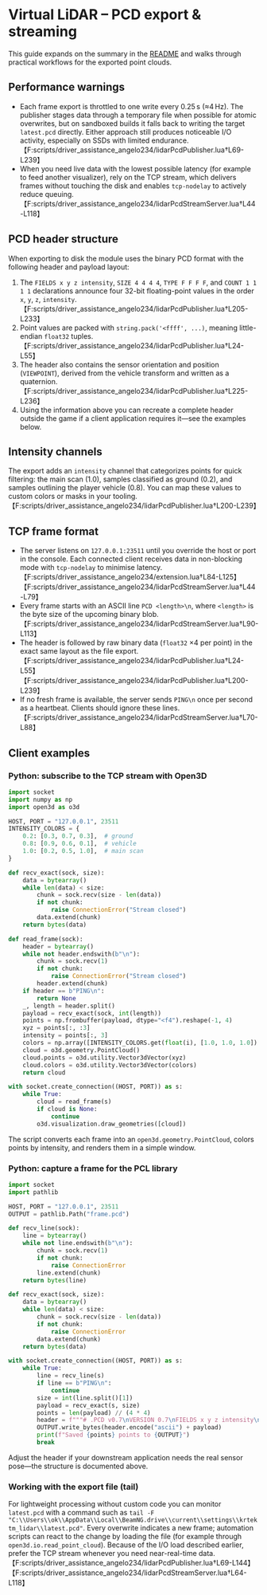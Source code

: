 # Virtual LiDAR – PCD export & streaming

This guide expands on the summary in the [README](../README.md) and walks through practical workflows for the exported point clouds.

## Performance warnings

- Each frame export is throttled to one write every 0.25 s (≈4 Hz). The publisher stages data through a temporary file when possible for atomic overwrites, but on sandboxed builds it falls back to writing the target `latest.pcd` directly. Either approach still produces noticeable I/O activity, especially on SSDs with limited endurance. 【F:scripts/driver_assistance_angelo234/lidarPcdPublisher.lua†L69-L239】
- When you need live data with the lowest possible latency (for example to feed another visualizer), rely on the TCP stream, which delivers frames without touching the disk and enables `tcp-nodelay` to actively reduce queuing. 【F:scripts/driver_assistance_angelo234/lidarPcdStreamServer.lua†L44-L118】

## PCD header structure

When exporting to disk the module uses the binary PCD format with the following header and payload layout:

1. The `FIELDS x y z intensity`, `SIZE 4 4 4 4`, `TYPE F F F F`, and `COUNT 1 1 1 1` declarations announce four 32-bit floating-point values in the order `x`, `y`, `z`, `intensity`. 【F:scripts/driver_assistance_angelo234/lidarPcdPublisher.lua†L205-L233】
2. Point values are packed with `string.pack('<ffff', ...)`, meaning little-endian `float32` tuples. 【F:scripts/driver_assistance_angelo234/lidarPcdPublisher.lua†L24-L55】
3. The header also contains the sensor orientation and position (`VIEWPOINT`), derived from the vehicle transform and written as a quaternion. 【F:scripts/driver_assistance_angelo234/lidarPcdPublisher.lua†L225-L236】
4. Using the information above you can recreate a complete header outside the game if a client application requires it—see the examples below.

## Intensity channels

The export adds an `intensity` channel that categorizes points for quick filtering: the main scan (1.0), samples classified as ground (0.2), and samples outlining the player vehicle (0.8). You can map these values to custom colors or masks in your tooling. 【F:scripts/driver_assistance_angelo234/lidarPcdPublisher.lua†L200-L239】

## TCP frame format

- The server listens on `127.0.0.1:23511` until you override the host or port in the console. Each connected client receives data in non-blocking mode with `tcp-nodelay` to minimise latency. 【F:scripts/driver_assistance_angelo234/extension.lua†L84-L125】【F:scripts/driver_assistance_angelo234/lidarPcdStreamServer.lua†L44-L79】
- Every frame starts with an ASCII line `PCD <length>\n`, where `<length>` is the byte size of the upcoming binary blob. 【F:scripts/driver_assistance_angelo234/lidarPcdStreamServer.lua†L90-L113】
- The header is followed by raw binary data (`float32` ×4 per point) in the exact same layout as the file export. 【F:scripts/driver_assistance_angelo234/lidarPcdPublisher.lua†L24-L55】【F:scripts/driver_assistance_angelo234/lidarPcdPublisher.lua†L200-L239】
- If no fresh frame is available, the server sends `PING\n` once per second as a heartbeat. Clients should ignore these lines. 【F:scripts/driver_assistance_angelo234/lidarPcdStreamServer.lua†L70-L88】

## Client examples

### Python: subscribe to the TCP stream with Open3D

```python
import socket
import numpy as np
import open3d as o3d

HOST, PORT = "127.0.0.1", 23511
INTENSITY_COLORS = {
    0.2: [0.3, 0.7, 0.3],  # ground
    0.8: [0.9, 0.6, 0.1],  # vehicle
    1.0: [0.2, 0.5, 1.0],  # main scan
}

def recv_exact(sock, size):
    data = bytearray()
    while len(data) < size:
        chunk = sock.recv(size - len(data))
        if not chunk:
            raise ConnectionError("Stream closed")
        data.extend(chunk)
    return bytes(data)

def read_frame(sock):
    header = bytearray()
    while not header.endswith(b"\n"):
        chunk = sock.recv(1)
        if not chunk:
            raise ConnectionError("Stream closed")
        header.extend(chunk)
    if header == b"PING\n":
        return None
    _, length = header.split()
    payload = recv_exact(sock, int(length))
    points = np.frombuffer(payload, dtype="<f4").reshape(-1, 4)
    xyz = points[:, :3]
    intensity = points[:, 3]
    colors = np.array([INTENSITY_COLORS.get(float(i), [1.0, 1.0, 1.0]) for i in intensity], dtype=np.float32)
    cloud = o3d.geometry.PointCloud()
    cloud.points = o3d.utility.Vector3dVector(xyz)
    cloud.colors = o3d.utility.Vector3dVector(colors)
    return cloud

with socket.create_connection((HOST, PORT)) as s:
    while True:
        cloud = read_frame(s)
        if cloud is None:
            continue
        o3d.visualization.draw_geometries([cloud])
```

The script converts each frame into an `open3d.geometry.PointCloud`, colors points by intensity, and renders them in a simple window.

### Python: capture a frame for the PCL library

```python
import socket
import pathlib

HOST, PORT = "127.0.0.1", 23511
OUTPUT = pathlib.Path("frame.pcd")

def recv_line(sock):
    line = bytearray()
    while not line.endswith(b"\n"):
        chunk = sock.recv(1)
        if not chunk:
            raise ConnectionError
        line.extend(chunk)
    return bytes(line)

def recv_exact(sock, size):
    data = bytearray()
    while len(data) < size:
        chunk = sock.recv(size - len(data))
        if not chunk:
            raise ConnectionError
        data.extend(chunk)
    return bytes(data)

with socket.create_connection((HOST, PORT)) as s:
    while True:
        line = recv_line(s)
        if line == b"PING\n":
            continue
        size = int(line.split()[1])
        payload = recv_exact(s, size)
        points = len(payload) // (4 * 4)
        header = f"""# .PCD v0.7\nVERSION 0.7\nFIELDS x y z intensity\nSIZE 4 4 4 4\nTYPE F F F F\nCOUNT 1 1 1 1\nWIDTH {points}\nHEIGHT 1\nVIEWPOINT 0 0 0 1 0 0 0\nPOINTS {points}\nDATA binary\n"""
        OUTPUT.write_bytes(header.encode("ascii") + payload)
        print(f"Saved {points} points to {OUTPUT}")
        break
```

Adjust the header if your downstream application needs the real sensor pose—the structure is documented above.

### Working with the export file (tail)

For lightweight processing without custom code you can monitor `latest.pcd` with a command such as `tail -F "C:\\Users\\ok\\AppData\\Local\\BeamNG.drive\\current\\settings\\krtektm_lidar\\latest.pcd"`. Every overwrite indicates a new frame; automation scripts can react to the change by loading the file (for example through `open3d.io.read_point_cloud`). Because of the I/O load described earlier, prefer the TCP stream whenever you need near-real-time data. 【F:scripts/driver_assistance_angelo234/lidarPcdPublisher.lua†L69-L144】【F:scripts/driver_assistance_angelo234/lidarPcdStreamServer.lua†L64-L118】
